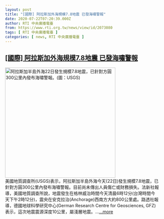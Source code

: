 ```yaml
---
layout: post
title: "[國際] 阿拉斯加外海規模7.8地震 已發海嘯警報"
date: 2020-07-22T07:20:39.000Z
author: RTI 中央廣播電臺
from: https://www.rti.org.tw/news/view/id/2073080
tags: [ RTI 中央廣播電臺 ]
categories: [ news, RTI 中央廣播電臺 ]
---
```

<!--1595402439000-->
[[國際] 阿拉斯加外海規模7.8地震 已發海嘯警報](https://www.rti.org.tw/news/view/id/2073080)
------

<div>
<img src="https://static.rti.org.tw/assets/thumbnails/2020/07/22/52c46dca513c7ac087117a2e83bf9c32.png" width="360" alt="阿拉斯加半島外海22日發生規模7.8地震，已針對方圓300公里內發布海嘯警報。(圖：USGS)" title="阿拉斯加半島外海22日發生規模7.8地震，已針對方圓300公里內發布海嘯警報。(圖：USGS)"><br>美國地質調查所(USGS)表示，阿拉斯加半島外海今天(22日)發生規模7.8地震，已針對方圓300公里內發布海嘯警報。目前尚未傳出人員傷亡或財務損失。法新社報導，美國地質調查所說，地震發生在格林威治時間今天清晨6時12分(台灣時間今天下午2時12分)，震央在安克拉治(Anchorage)西南方大約800公里處。路透社報導，德國地球科學研究中心(German Research Centre for Geosciences, GFZ)表示，這次地震震源深度10公里，屬淺層地震。...<a target="_blank" href="https://www.rti.org.tw/news/view/id/2073080">...more</a>
</div>
